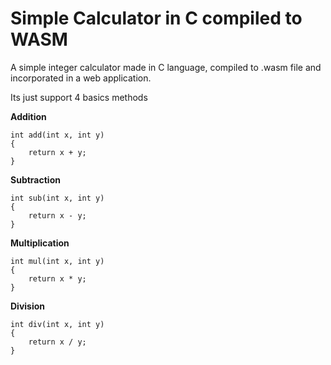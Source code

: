 
# Simple Calculator in C compiled to WASM

A simple integer calculator made in C language, compiled to .wasm file and incorporated in a web application.

Its just support 4 basics methods

**Addition**
```
int add(int x, int y)
{
	return x + y;
}
```

**Subtraction**
```
int sub(int x, int y)
{
	return x - y;
}
```

**Multiplication**
```
int mul(int x, int y)
{
	return x * y;
}
```

**Division**
```
int div(int x, int y)
{
	return x / y;
}
```

